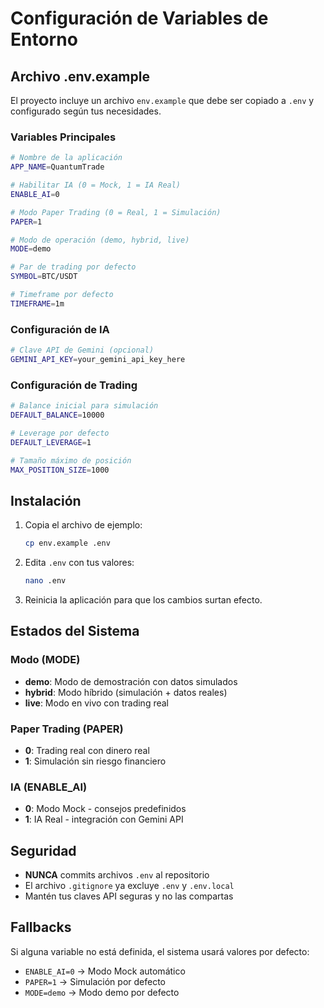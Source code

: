 # Configuración de Variables de Entorno

## Archivo .env.example

El proyecto incluye un archivo `env.example` que debe ser copiado a `.env` y configurado según tus necesidades.

### Variables Principales

```bash
# Nombre de la aplicación
APP_NAME=QuantumTrade

# Habilitar IA (0 = Mock, 1 = IA Real)
ENABLE_AI=0

# Modo Paper Trading (0 = Real, 1 = Simulación)
PAPER=1

# Modo de operación (demo, hybrid, live)
MODE=demo

# Par de trading por defecto
SYMBOL=BTC/USDT

# Timeframe por defecto
TIMEFRAME=1m
```

### Configuración de IA

```bash
# Clave API de Gemini (opcional)
GEMINI_API_KEY=your_gemini_api_key_here
```

### Configuración de Trading

```bash
# Balance inicial para simulación
DEFAULT_BALANCE=10000

# Leverage por defecto
DEFAULT_LEVERAGE=1

# Tamaño máximo de posición
MAX_POSITION_SIZE=1000
```

## Instalación

1. Copia el archivo de ejemplo:
   ```bash
   cp env.example .env
   ```

2. Edita `.env` con tus valores:
   ```bash
   nano .env
   ```

3. Reinicia la aplicación para que los cambios surtan efecto.

## Estados del Sistema

### Modo (MODE)
- **demo**: Modo de demostración con datos simulados
- **hybrid**: Modo híbrido (simulación + datos reales)
- **live**: Modo en vivo con trading real

### Paper Trading (PAPER)
- **0**: Trading real con dinero real
- **1**: Simulación sin riesgo financiero

### IA (ENABLE_AI)
- **0**: Modo Mock - consejos predefinidos
- **1**: IA Real - integración con Gemini API

## Seguridad

- **NUNCA** commits archivos `.env` al repositorio
- El archivo `.gitignore` ya excluye `.env` y `.env.local`
- Mantén tus claves API seguras y no las compartas

## Fallbacks

Si alguna variable no está definida, el sistema usará valores por defecto:
- `ENABLE_AI=0` → Modo Mock automático
- `PAPER=1` → Simulación por defecto
- `MODE=demo` → Modo demo por defecto
